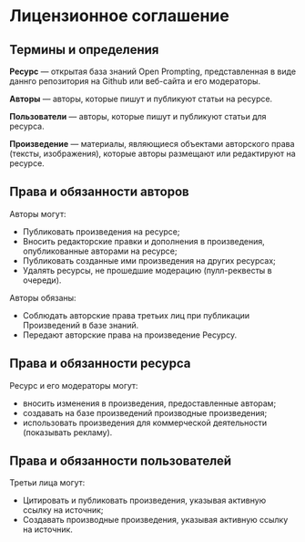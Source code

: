 # Лицензионное соглашение

## Термины и определения

**Ресурс** — открытая база знаний Open Prompting, представленная в виде даннго репозитория на Github или веб-сайта и его модераторы.

**Авторы** — авторы, которые пишут и публикуют статьи на ресурсе.

**Пользователи** — авторы, которые пишут и публикуют статьи для ресурса.

**Произведение** — материалы, являющиеся объектами авторского права (тексты, изображения), которые авторы размещают или редактируют на ресурсе.

## Права и обязанности авторов
Авторы могут:
  * Публиковать произведения на ресурсе;
  * Вносить редакторские правки и дополнения в произведения, опубликованные авторами на ресурсе;
  * Публиковать созданные ими произведения на других ресурсах;
  * Удалять ресурсы, не прошедшие модерацию (пулл-реквесты в очереди).

Авторы обязаны:
  * Соблюдать авторские права третьих лиц при публикации Произведений в базе знаний.
  * Передают авторские права на произведение Ресурсу.

## Права и обязанности ресурса
Ресурс и его модераторы могут:
  * вносить изменения в произведения, предоставленные авторам;
  * создавать на базе произведений производные произведения;
  * использовать произведения для коммерческой деятельности (показывать рекламу).

## Права и обязанности пользователей
Третьи лица могут:
  * Цитировать и публиковать произведения, указывая активную ссылку на источник;
  * Создавать производные произведения, указывая активную ссылку на источник.
